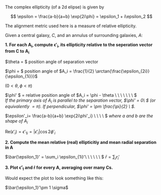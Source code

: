 The complex ellipticity (of a 2d elipse) is given by

$$ \epsilon = \frac{a-b}{a+b} \exp{2i\phi} = \epsilon_1 + i\epsilon_2 $$

The alignment metric used here is a measure of relative ellipticity.

Given a central galaxy, $C$, and an annulus of surrounding galaxies, $A$:

**1. For each $\mathbf{A_i}$, compute $\mathbf{\epsilon'_i}$, its ellipticity relative to the seperation vector from $\mathbf{C}$ to $\mathbf{A_i}$**

$\theta = $ position angle of separation vector 

$\phi = $ position angle of $A_i = \frac{1}{2} \arctan{\frac{\epsilon_{2i}}{\epsilon_{1i}}}$

($0<\theta, \phi<\pi$)

$\phi' $ = relative position angle of $A_i = \phi - \theta \ \ \ \ \ \ \ $<br>
_If the  primary axis of $A_i$ is parallel to the separation vector, $\phi' = 0\ $ (or equivalently $= \pi$). If perpendicular, $\phi' = \pm \frac{\pi}{2} \ $._

$\epsilon'_i= \frac{a-b}{a+b} \exp{2i\phi'_i} \ \ \ \ $ _where $a$ and $b$ are the shape of $A_i$_

$\text{Re}(\epsilon'_i) = \epsilon'_{1i} = |\epsilon'_i|\cos{2\phi'_i}$

**2. Compute the mean relative (real) ellipticitiy and mean radial separation in $\mathbf{A}$**

$\bar{\epsilon_1}' = \sum_i \epsilon_{1i}'\ \ \ \ \ \ $ $\bar{r} = \sum_i r_i'$

**3. Plot $\mathbf{\bar{\epsilon}'_1}$ and $\mathbf{\bar{r}}$ for every $\mathbf{A}$, averaging over many $\mathbf{C}$s.**

Would expect the plot to look something like this:

$\bar{\epsilon_1}'\pm 1 \sigma$


```python

```
